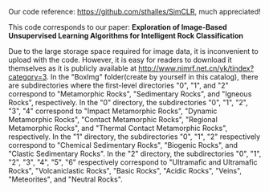 Our code reference: https://github.com/sthalles/SimCLR, much appreciated!

This code corresponds to our paper: **Exploration of Image-Based Unsupervised Learning Algorithms for Intelligent Rock Classification**

Due to the large storage space required for image data, it is inconvenient to upload with the code. However, it is easy for readers to download it themselves as it is publicly available at http://www.nimrf.net.cn/yk/tindex?category=3. In the "BoxImg" folder(create by yourself in this catalog), there are subdirectories where the first-level directories "0", "1", and "2" correspond to "Metamorphic Rocks", "Sedimentary Rocks", and "Igneous Rocks", respectively. In the "0" directory, the subdirectories "0", "1", "2", "3", "4" correspond to "Impact Metamorphic Rocks", "Dynamic Metamorphic Rocks", "Contact Metamorphic Rocks", "Regional Metamorphic Rocks", and "Thermal Contact Metamorphic Rocks", respectively. In the "1" directory, the subdirectories "0", "1", "2" respectively correspond to "Chemical Sedimentary Rocks", "Biogenic Rocks", and "Clastic Sedimentary Rocks". In the "2" directory, the subdirectories "0", "1", "2", "3", "4", "5", "6" respectively correspond to "Ultramafic and Ultramafic Rocks", "Volcaniclastic Rocks", "Basic Rocks", "Acidic Rocks", "Veins", "Meteorites", and "Neutral Rocks".
